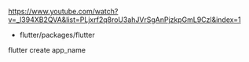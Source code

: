 https://www.youtube.com/watch?v=_l394XB2QVA&list=PLjxrf2q8roU3ahJVrSgAnPjzkpGmL9Czl&index=1

- flutter/packages/flutter

flutter create app_name
